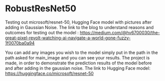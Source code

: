 # RobustResNet50
Testing out microsoft/resnet-50, Hugging Face model with pictures after adding in Gaussian Noise.
The link to the blog to understand reasons and outcomes for testing out the model : https://medium.com/@hv6700030/the-great-pixel-revolt-watching-ai-navigate-a-world-gone-fuzzy-1f0070ba0a94 

You can add any images you wish to the model simply put in the path in the path asked for main_image and you can see your results.
The project is made, in order to demonstrate the prediction results of the model before and after adding in the gaussian noise.
The link to Hugging Face model: https://huggingface.co/microsoft/resnet-50 
